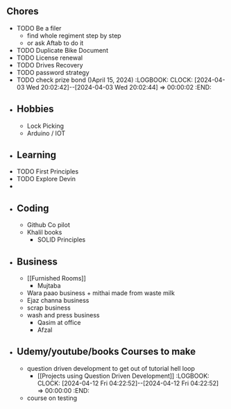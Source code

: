 ## Chores
- TODO Be a filer
	- find whole regiment step by step
	- or ask Aftab to do it
- TODO Duplicate Bike Document
- TODO License renewal
- TODO Drives Recovery
- TODO password strategy
- TODO check prize bond ()April 15, 2024)
  :LOGBOOK:
  CLOCK: [2024-04-03 Wed 20:02:42]--[2024-04-03 Wed 20:02:44] =>  00:00:02
  :END:
- ## Hobbies
	- Lock Picking
	- Arduino / IOT
- ## Learning
- TODO First Principles
- TODO Explore Devin
-
- ## Coding
	- Github Co  pilot
	- Khalil books
		- SOLID Principles
- ## Business
	- [[Furnished Rooms]]
		- Mujtaba
	- Wara paao business + mithai made from waste milk
	- Ejaz channa business
	- scrap business
	- wash and press business
		- Qasim at office
		- Afzal
- ## Udemy/youtube/books Courses to make
	- question driven development to get out of tutorial hell loop
		- [[Projects using Question Driven Development]]
		  :LOGBOOK:
		  CLOCK: [2024-04-12 Fri 04:22:52]--[2024-04-12 Fri 04:22:52] =>  00:00:00
		  :END:
	- course on testing